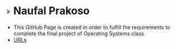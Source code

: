 # <img src="Logo.png" width="16"> Naufal Prakoso

* This GitHub Page is created in order to fulfill the requirements to complete the final project of Operating Systems class
* [URLs](URLs/)
